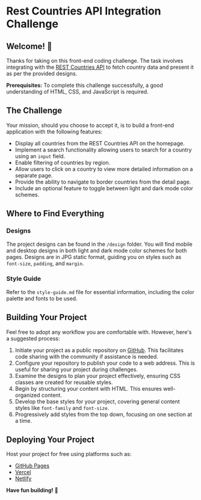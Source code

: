 # Rest Countries API Integration Challenge

## Welcome! 👋

Thanks for taking on this front-end coding challenge. The task involves integrating with the [REST Countries API](https://restcountries.com) to fetch country data and present it as per the provided designs.

**Prerequisites:**
To complete this challenge successfully, a good understanding of HTML, CSS, and JavaScript is required.

## The Challenge

Your mission, should you choose to accept it, is to build a front-end application with the following features:

- Display all countries from the REST Countries API on the homepage.
- Implement a search functionality allowing users to search for a country using an `input` field.
- Enable filtering of countries by region.
- Allow users to click on a country to view more detailed information on a separate page.
- Provide the ability to navigate to border countries from the detail page.
- Include an optional feature to toggle between light and dark mode color schemes.

## Where to Find Everything

### Designs
The project designs can be found in the `/design` folder. You will find mobile and desktop designs in both light and dark mode color schemes for both pages. Designs are in JPG static format, guiding you on styles such as `font-size`, `padding`, and `margin`.

### Style Guide
Refer to the `style-guide.md` file for essential information, including the color palette and fonts to be used.

## Building Your Project

Feel free to adopt any workflow you are comfortable with. However, here's a suggested process:

1. Initiate your project as a public repository on [GitHub](https://github.com/). This facilitates code sharing with the community if assistance is needed.
2. Configure your repository to publish your code to a web address. This is useful for sharing your project during challenges.
3. Examine the designs to plan your project effectively, ensuring CSS classes are created for reusable styles.
4. Begin by structuring your content with HTML. This ensures well-organized content.
5. Develop the base styles for your project, covering general content styles like `font-family` and `font-size`.
6. Progressively add styles from the top down, focusing on one section at a time.

## Deploying Your Project

Host your project for free using platforms such as:

- [GitHub Pages](https://pages.github.com/)
- [Vercel](https://vercel.com/)
- [Netlify](https://www.netlify.com/)

**Have fun building!** 🚀
